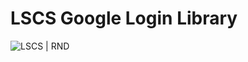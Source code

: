 # LSCS Google Login Library

![LSCS | RND](https://img.shields.io/badge/LSCS-RND-brightgreen)

<!-- ## Overview -->
